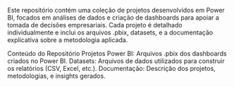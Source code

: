 Este repositório contém uma coleção de projetos desenvolvidos em Power BI, focados em análises de dados e criação de dashboards para apoiar a tomada de decisões empresariais. Cada projeto é detalhado individualmente e inclui os arquivos .pbix, datasets, e a documentação explicativa sobre a metodologia aplicada.

Conteúdo do Repositório
Projetos Power BI: Arquivos .pbix dos dashboards criados no Power BI.
Datasets: Arquivos de dados utilizados para construir os relatórios (CSV, Excel, etc.).
Documentação: Descrição dos projetos, metodologias, e insights gerados.
